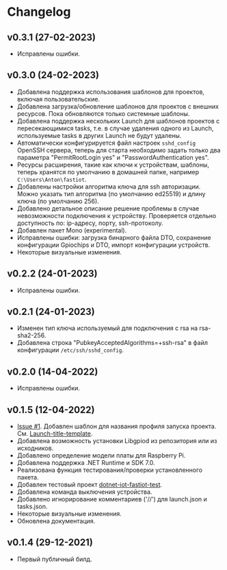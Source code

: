 # Changelog

## v0.3.1 (27-02-2023)

- Исправлены ошибки.

## v0.3.0 (24-02-2023)

- Добавлена поддержка использования шаблонов для проектов, включая пользовательские.
- Добавлена загрузка/обновление шаблонов для проектов с внешних ресурсов. Пока обновляются только системные шаблоны.
- Добавлена поддержка нескольких Launch для шаблонов проектов с пересекающимися tasks, т.е. в случае удаления одного из Launch, используемые tasks в других Launch не будут удалены.
- Автоматически конфигурируется файл настроек `sshd_config` OpenSSH сервера, теперь для старта необходимо задать только два параметра "PermitRootLogin yes" и "PasswordAuthentication yes".
- Ресурсы расширения, такие как ключи к устройствам, шаблоны, теперь хранятся по умолчанию в домашней папке, например `C:\Users\Anton\fastiot`.
- Добавлены настройки алгоритма ключа для ssh авторизации. Можно указать тип алгоритма (по умолчанию ed25519) и длину ключа (по умолчанию 256).
- Добавлено детальное описание решение проблемы в случае невозможности подключения к устройству. Проверяется отдельно доступность по: ip-адресу, порту, ssh-протоколу.
- Добавлен пакет Mono (experimental).
- Исправлены ошибки: загрузка бинарного файла DTO, сохранение конфигурации Gpiochips и DTO, импорт конфигурации устройств.
- Некоторые визуальные изменения.

## v0.2.2 (24-01-2023)

- Исправлены ошибки.

## v0.2.1 (24-01-2023)

- Изменен тип ключа используемый для подключения с rsa на rsa-sha2-256.
- Добавлена строка "PubkeyAcceptedAlgorithms=+ssh-rsa" в файл конфигурации `/etc/ssh/sshd_config`.

## v0.2.0 (14-04-2022)

- Исправлены ошибки.

## v0.1.5 (12-04-2022)

- [Issue #1](https://github.com/devdotnetorg/vscode-extension-dotnet-fastiot/issues/1 "Issue #1"). Добавлен шаблон для названия профиля запуска проекта. См. [Launch-title-template](https://github.com/devdotnetorg/vscode-extension-dotnet-fastiot/blob/master/docs/Launch-title-template.md "Launch-title-template").
- Добавлена возможность установки Libgpiod из репозитория или из исходников.
- Добавлено определение модели платы для Raspberry Pi.
- Добавлена поддержка .NET Runtime и SDK 7.0.
- Реализована функция тестирования/проверки установленного пакета.
- Добавлен тестовый проект [dotnet-iot-fastiot-test](https://github.com/devdotnetorg/vscode-extension-dotnet-fastiot/tree/master/Samples/dotnet-iot-fastiot-test "dotnet-iot-fastiot-test").
- Добавлена команда выключения устройства.
- Добавлено игнорирование комментариев ('//') для launch.json и tasks.json.
- Некоторые визуальные изменения.
- Обновлена документация.

## v0.1.4 (29-12-2021)

- Первый публичный билд.

